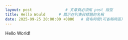 ```yaml
---
layout: post               # 文章頁必須用 post 版型
title: Hello Would      # 顯示在列表與標題的名稱
date: 2025-09-25 20:00:00 +0800   # 發布時間(可省略時區)
---
```


Hello World!